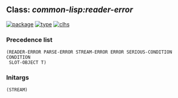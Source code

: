 ## Class: ***common-lisp:reader-error***
[![package](https://img.shields.io/badge/Package-COMMON--LISP-5f9ea0.svg?style=social&colorA=999999)](../) [![type](https://img.shields.io/badge/Type-Class-5f9ea0.svg?style=social&colorA=999999)](../#class) [![clhs](https://img.shields.io/badge/CLHS-READER--ERROR-5f9ea0.svg?style=social&colorA=999999)](http://www.lispworks.com/documentation/HyperSpec/Body/e_rder_e.htm) 
### Precedence list
```
(READER-ERROR PARSE-ERROR STREAM-ERROR ERROR SERIOUS-CONDITION CONDITION
 SLOT-OBJECT T)
```
### Initargs
```
(STREAM)
```
